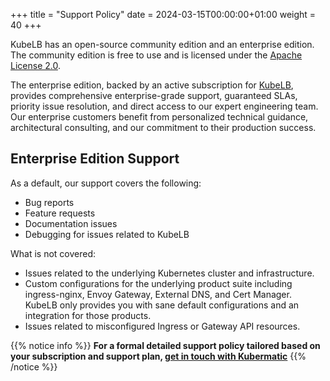 +++
title = "Support Policy"
date = 2024-03-15T00:00:00+01:00
weight = 40
+++

KubeLB has an open-source community edition and an enterprise edition. The community edition is free to use and is licensed under the [Apache License 2.0](https://www.apache.org/licenses/LICENSE-2.0).

The enterprise edition, backed by an active subscription for [KubeLB](https://www.kubermatic.com/products/kubelb/), provides comprehensive enterprise-grade support, guaranteed SLAs, priority issue resolution, and direct access to our expert engineering team. Our enterprise customers benefit from personalized technical guidance, architectural consulting, and our commitment to their production success.

## Enterprise Edition Support

As a default, our support covers the following:

- Bug reports
- Feature requests
- Documentation issues
- Debugging for issues related to KubeLB

What is not covered:

- Issues related to the underlying Kubernetes cluster and infrastructure.
- Custom configurations for the underlying product suite including ingress-nginx, Envoy Gateway, External DNS, and Cert Manager. KubeLB only provides you with sane default configurations and an integration for those products.
- Issues related to misconfigured Ingress or Gateway API resources.

{{% notice info %}}
**For a formal detailed support policy tailored based on your subscription and support plan, [get in touch with Kubermatic](mailto:sales@kubermatic.com)**
{{% /notice %}}
